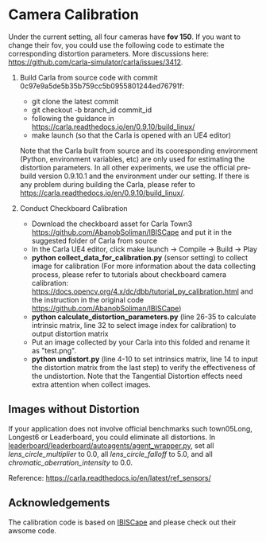 # Camera Calibration

Under the current setting, all four cameras have **fov 150**. If you want to change their fov, you could use the following code to estimate the corresponding distortion parameters. More discussions here: https://github.com/carla-simulator/carla/issues/3412.

1. Build Carla from source code with commit 0c97e9a5de5b35b759cc5b0955801244ed76791f:
   - git clone the latest commit
   - git checkout -b branch_id commit_id
   - following the guidance in https://carla.readthedocs.io/en/0.9.10/build_linux/
   - make launch (so that the Carla is opened with an UE4 editor)
   
   Note that the Carla built from source and its cooresponding environment (Python, environment variables, etc) are only used for estimating the distortion parameters. In all other experiments, we use the official pre-build version 0.9.10.1 and the environment under our setting. If there is any problem during building the Carla, please refer to https://carla.readthedocs.io/en/0.9.10/build_linux/.

2. Conduct Checkboard Calibration
   - Download the checkboard asset for Carla Town3
   https://github.com/AbanobSoliman/IBISCape and put it in the suggested folder of Carla  from source
   - In the Carla UE4 editor, click make launch -> Compile -> Build -> Play
   - **python collect_data_for_calibration.py** (sensor setting) to collect image for calibration (For more information about the data collecting process, please refer to tutorials about checkboard camera calibration: https://docs.opencv.org/4.x/dc/dbb/tutorial_py_calibration.html and the instruction in the original code https://github.com/AbanobSoliman/IBISCape)
   - **python calculate_distortion_parameters.py** (line 26-35 to calculate intrinsic matrix, line 32 to select image index for calibration) to output distortion matrix
   - Put an image collected by your Carla into this folded and rename it as "test.png".
   - **python undistort.py** (line 4-10 to set intrinsics matrix, line 14 to input the distortion matrix from the last step) to verify the effectiveness of the undistortion. Note that the Tangential Distortion effects need extra attention when collect images.


## Images without Distortion
If your application does not involve official benchmarks such town05Long, Longest6 or Leaderboard, you could eliminate all distortions. In [leaderboard/leaderboard/autoagents/agent_wrapper.py](../leaderboard/leaderboard/autoagents/agent_wrapper.py), set all *lens_circle_multiplier* to 0.0, all *lens_circle_falloff* to 5.0, and all *chromatic_aberration_intensity* to 0.0. 

Reference: https://carla.readthedocs.io/en/latest/ref_sensors/


## Acknowledgements

The calibration code is based on [IBISCape](https://github.com/AbanobSoliman/IBISCape) and please check out their awsome code.
